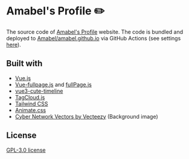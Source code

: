 # Amabel's Profile ✏️

The source code of [Amabel's Profile](https://amabel.dev/) website. The code is bundled and deployed to [Amabel/amabel.github.io](https://github.com/Amabel/amabel.github.io) via GitHub Actions (see settings [here](https://github.com/Amabel/home-v2/blob/master/.github/workflows/deploy.yml)).

## Built with

- [Vue.js](https://github.com/vuejs/core)
- [Vue-fullpage.js](https://github.com/alvarotrigo/vue-fullpage.js) and [fullPage.js](https://github.com/alvarotrigo/fullPage.js)
- [vue3-cute-timeline](https://github.com/xiaojieajie/vue3-cute-timeline)
- [TagCloud.js](https://github.com/cong-min/TagCloud)
- [Tailwind CSS](https://github.com/tailwindlabs/tailwindcss)
- [Animate.css](https://github.com/animate-css/animate.css)
- <a href="https://www.vecteezy.com/free-vector/cyber-network">Cyber Network Vectors by Vecteezy</a> (Background image)

## License

[GPL-3.0 license](https://github.com/Amabel/home-v2/blob/master/LICENSE)
